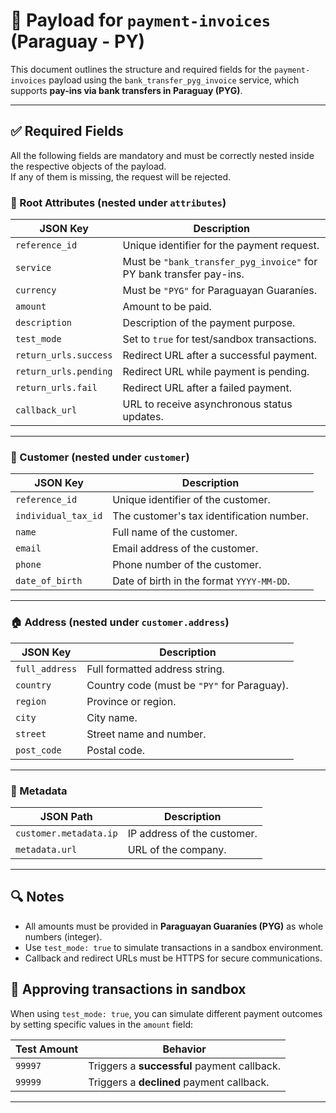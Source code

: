 # 📄 Payload for `payment-invoices` (Paraguay - PY)

This document outlines the structure and required fields for the `payment-invoices` payload using the `bank_transfer_pyg_invoice` service, which supports **pay-ins via bank transfers in Paraguay (PYG)**.

---

## ✅ Required Fields

All the following fields are mandatory and must be correctly nested inside the respective objects of the payload.  
If any of them is missing, the request will be rejected.

### 🧾 Root Attributes (nested under `attributes`)

| JSON Key              | Description                                                         |
| --------------------- | ------------------------------------------------------------------- |
| `reference_id`        | Unique identifier for the payment request.                          |
| `service`             | Must be `"bank_transfer_pyg_invoice"` for PY bank transfer pay-ins. |
| `currency`            | Must be `"PYG"` for Paraguayan Guaraníes.                           |
| `amount`              | Amount to be paid.                                                  |
| `description`         | Description of the payment purpose.                                 |
| `test_mode`           | Set to `true` for test/sandbox transactions.                        |
| `return_urls.success` | Redirect URL after a successful payment.                            |
| `return_urls.pending` | Redirect URL while payment is pending.                              |
| `return_urls.fail`    | Redirect URL after a failed payment.                                |
| `callback_url`        | URL to receive asynchronous status updates.                         |

---

### 👤 Customer (nested under `customer`)

| JSON Key            | Description                               |
| ------------------- | ----------------------------------------- |
| `reference_id`      | Unique identifier of the customer.        |
| `individual_tax_id` | The customer's tax identification number. |
| `name`              | Full name of the customer.                |
| `email`             | Email address of the customer.            |
| `phone`             | Phone number of the customer.             |
| `date_of_birth`     | Date of birth in the format `YYYY-MM-DD`. |

---

### 🏠 Address (nested under `customer.address`)

| JSON Key       | Description                                 |
| -------------- | ------------------------------------------- |
| `full_address` | Full formatted address string.              |
| `country`      | Country code (must be `"PY"` for Paraguay). |
| `region`       | Province or region.                         |
| `city`         | City name.                                  |
| `street`       | Street name and number.                     |
| `post_code`    | Postal code.                                |

---

### 🧩 Metadata

| JSON Path              | Description                 |
| ---------------------- | --------------------------- |
| `customer.metadata.ip` | IP address of the customer. |
| `metadata.url`         | URL of the company.         |

---

## 🔍 Notes

- All amounts must be provided in **Paraguayan Guaraníes (PYG)** as whole numbers (integer).
- Use `test_mode: true` to simulate transactions in a sandbox environment.
- Callback and redirect URLs must be HTTPS for secure communications.

## 🎯 Approving transactions in sandbox

When using `test_mode: true`, you can simulate different payment outcomes by setting specific values in the `amount` field:

| Test Amount | Behavior                                    |
| ----------- | ------------------------------------------- |
| `99997`     | Triggers a **successful** payment callback. |
| `99999`     | Triggers a **declined** payment callback.   |

---
